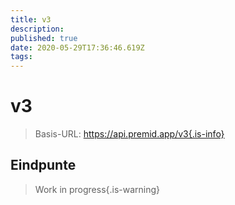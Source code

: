 ```yaml
---
title: v3
description:
published: true
date: 2020-05-29T17:36:46.619Z
tags:
---
```


# v3

> Basis-URL: https://api.premid.app/v3{.is-info}


## Eindpunte
> Work in progress{.is-warning}